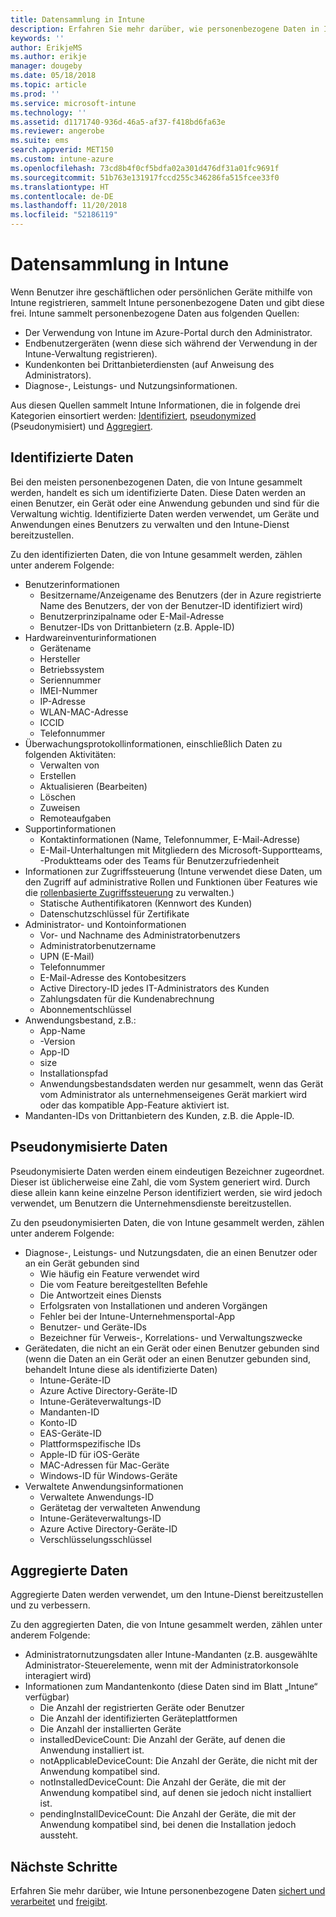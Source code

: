 ```yaml
---
title: Datensammlung in Intune
description: Erfahren Sie mehr darüber, wie personenbezogene Daten in Intune gesammelt werden.
keywords: ''
author: ErikjeMS
ms.author: erikje
manager: dougeby
ms.date: 05/18/2018
ms.topic: article
ms.prod: ''
ms.service: microsoft-intune
ms.technology: ''
ms.assetid: d1171740-936d-46a5-af37-f418bd6fa63e
ms.reviewer: angerobe
ms.suite: ems
search.appverid: MET150
ms.custom: intune-azure
ms.openlocfilehash: 73cd8b4f0cf5bdfa02a301d476df31a01fc9691f
ms.sourcegitcommit: 51b763e131917fccd255c346286fa515fcee33f0
ms.translationtype: HT
ms.contentlocale: de-DE
ms.lasthandoff: 11/20/2018
ms.locfileid: "52186119"
---
```

# <a name="data-collection-in-intune"></a>Datensammlung in Intune

Wenn Benutzer ihre geschäftlichen oder persönlichen Geräte mithilfe von Intune registrieren, sammelt Intune personenbezogene Daten und gibt diese frei. Intune sammelt personenbezogene Daten aus folgenden Quellen:

- Der Verwendung von Intune im Azure-Portal durch den Administrator.
- Endbenutzergeräten (wenn diese sich während der Verwendung in der Intune-Verwaltung registrieren).
- Kundenkonten bei Drittanbieterdiensten (auf Anweisung des Administrators).
- Diagnose-, Leistungs- und Nutzungsinformationen.

Aus diesen Quellen sammelt Intune Informationen, die in folgende drei Kategorien einsortiert werden: [Identifiziert](#identified-data), [pseudonymized](#pseudonymized-data) (Pseudonymisiert) und [Aggregiert](#aggregated-data).

## <a name="identified-data"></a>Identifizierte Daten

Bei den meisten personenbezogenen Daten, die von Intune gesammelt werden, handelt es sich um identifizierte Daten. Diese Daten werden an einen Benutzer, ein Gerät oder eine Anwendung gebunden und sind für die Verwaltung wichtig. Identifizierte Daten werden verwendet, um Geräte und Anwendungen eines Benutzers zu verwalten und den Intune-Dienst bereitzustellen.

Zu den identifizierten Daten, die von Intune gesammelt werden, zählen unter anderem Folgende: 

- Benutzerinformationen
    - Besitzername/Anzeigename des Benutzers (der in Azure registrierte Name des Benutzers, der von der Benutzer-ID identifiziert wird)
    - Benutzerprinzipalname oder E-Mail-Adresse
    - Benutzer-IDs von Drittanbietern (z.B. Apple-ID)
- Hardwareinventurinformationen
    - Gerätename
    - Hersteller
    - Betriebssystem
    - Seriennummer
    - IMEI-Nummer
    - IP-Adresse
    - WLAN-MAC-Adresse
    - ICCID
    - Telefonnummer
- Überwachungsprotokollinformationen, einschließlich Daten zu folgenden Aktivitäten:
    - Verwalten von
    - Erstellen
    - Aktualisieren (Bearbeiten)
    - Löschen
    - Zuweisen
    - Remoteaufgaben
- Supportinformationen
    - Kontaktinformationen (Name, Telefonnummer, E-Mail-Adresse)
    - E-Mail-Unterhaltungen mit Mitgliedern des Microsoft-Supportteams, -Produktteams oder des Teams für Benutzerzufriedenheit
- Informationen zur Zugriffssteuerung (Intune verwendet diese Daten, um den Zugriff auf administrative Rollen und Funktionen über Features wie die [rollenbasierte Zugriffssteuerung](role-based-access-control.md) zu verwalten.)
    - Statische Authentifikatoren (Kennwort des Kunden)
    - Datenschutzschlüssel für Zertifikate 
- Administrator- und Kontoinformationen
    - Vor- und Nachname des Administratorbenutzers
    - Administratorbenutzername
    - UPN (E-Mail)
    - Telefonnummer
    - E-Mail-Adresse des Kontobesitzers
    - Active Directory-ID jedes IT-Administrators des Kunden
    - Zahlungsdaten für die Kundenabrechnung
    - Abonnementschlüssel
- Anwendungsbestand, z.B.:
    - App-Name
    - -Version
    - App-ID
    - size
    - Installationspfad
    - Anwendungsbestandsdaten werden nur gesammelt, wenn das Gerät vom Administrator als unternehmenseigenes Gerät markiert wird oder das kompatible App-Feature aktiviert ist.  
- Mandanten-IDs von Drittanbietern des Kunden, z.B. die Apple-ID. 

## <a name="pseudonymized-data"></a>Pseudonymisierte Daten

Pseudonymisierte Daten werden einem eindeutigen Bezeichner zugeordnet. Dieser ist üblicherweise eine Zahl, die vom System generiert wird. Durch diese allein kann keine einzelne Person identifiziert werden, sie wird jedoch verwendet, um Benutzern die Unternehmensdienste bereitzustellen. 

Zu den pseudonymisierten Daten, die von Intune gesammelt werden, zählen unter anderem Folgende: 

- Diagnose-, Leistungs- und Nutzungsdaten, die an einen Benutzer oder an ein Gerät gebunden sind
    - Wie häufig ein Feature verwendet wird
    - Die vom Feature bereitgestellten Befehle
    - Die Antwortzeit eines Diensts
    - Erfolgsraten von Installationen und anderen Vorgängen
    - Fehler bei der Intune-Unternehmensportal-App
    - Benutzer- und Geräte-IDs
    - Bezeichner für Verweis-, Korrelations- und Verwaltungszwecke 
- Gerätedaten, die nicht an ein Gerät oder einen Benutzer gebunden sind (wenn die Daten an ein Gerät oder an einen Benutzer gebunden sind, behandelt Intune diese als identifizierte Daten)
    - Intune-Geräte-ID
    - Azure Active Directory-Geräte-ID
    - Intune-Geräteverwaltungs-ID
    - Mandanten-ID
    - Konto-ID
    - EAS-Geräte-ID
    - Plattformspezifische IDs
    - Apple-ID für iOS-Geräte
    - MAC-Adressen für Mac-Geräte
    - Windows-ID für Windows-Geräte
- Verwaltete Anwendungsinformationen
    - Verwaltete Anwendungs-ID
    - Gerätetag der verwalteten Anwendung
    - Intune-Geräteverwaltungs-ID
    - Azure Active Directory-Geräte-ID
    - Verschlüsselungsschlüssel

## <a name="aggregated-data"></a>Aggregierte Daten

Aggregierte Daten werden verwendet, um den Intune-Dienst bereitzustellen und zu verbessern. 

Zu den aggregierten Daten, die von Intune gesammelt werden, zählen unter anderem Folgende: 

- Administratornutzungsdaten aller Intune-Mandanten (z.B. ausgewählte Administrator-Steuerelemente, wenn mit der Administratorkonsole interagiert wird)
- Informationen zum Mandantenkonto (diese Daten sind im Blatt „Intune“ verfügbar)
    - Die Anzahl der registrierten Geräte oder Benutzer
    - Die Anzahl der identifizierten Geräteplattformen  
    - Die Anzahl der installierten Geräte
    - installedDeviceCount: Die Anzahl der Geräte, auf denen die Anwendung installiert ist.
    - notApplicableDeviceCount: Die Anzahl der Geräte, die nicht mit der Anwendung kompatibel sind.
    - notInstalledDeviceCount: Die Anzahl der Geräte, die mit der Anwendung kompatibel sind, auf denen sie jedoch nicht installiert ist.
    - pendingInstallDeviceCount: Die Anzahl der Geräte, die mit der Anwendung kompatibel sind, bei denen die Installation jedoch aussteht.
    
## <a name="next-steps"></a>Nächste Schritte

Erfahren Sie mehr darüber, wie Intune personenbezogene Daten [sichert und verarbeitet](privacy-data-store-process.md) und [freigibt](privacy-data-secure-share.md). 